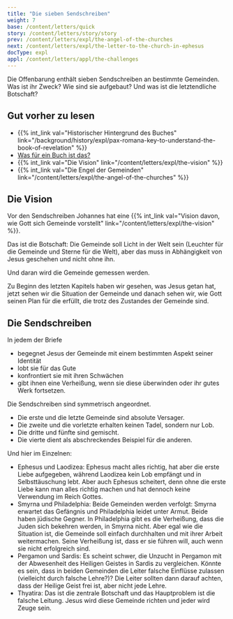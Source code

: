 ```yaml
---
title: "Die sieben Sendschreiben"
weight: 7
base: /content/letters/quick
story: /content/letters/story/story
prev: /content/letters/expl/the-angel-of-the-churches
next: /content/letters/expl/the-letter-to-the-church-in-ephesus
docType: expl
appl: /content/letters/appl/the-challenges
---
```


Die Offenbarung enthält sieben Sendschreiben an bestimmte Gemeinden. Was ist ihr Zweck? Wie sind sie aufgebaut? Und was ist die letztendliche Botschaft?

## Gut vorher zu lesen

<a name="8d05"></a>
- {{% int_link val="Historischer Hintergrund des Buches" link="/background/history/expl/pax-romana-key-to-understand-the-book-of-revelation" %}}
- [Was für ein Buch ist das?](/background/literature/expl/the-book-of-revelation-how-to-read-it)
- {{% int_link val="Die Vision" link="/content/letters/expl/the-vision" %}}
- {{% int_link val="Die Engel der Gemeinden" link="/content/letters/expl/the-angel-of-the-churches" %}}

## Die Vision

<a name="216d"></a>
Vor den Sendschreiben Johannes hat eine {{% int_link val="Vision davon, wie Gott sich Gemeinde vorstellt" link="/content/letters/expl/the-vision" %}}.

Das ist die Botschaft: Die Gemeinde soll Licht in der Welt sein (Leuchter für die Gemeinde und Sterne für die Welt), aber das muss in Abhängigkeit von Jesus geschehen und nicht ohne ihn.

Und daran wird die Gemeinde gemessen werden.

Zu Beginn des letzten Kapitels haben wir gesehen, was Jesus getan hat, jetzt sehen wir die Situation der Gemeinde und danach sehen wir, wie Gott seinen Plan für die erfüllt, die trotz des Zustandes der Gemeinde sind.

## Die Sendschreiben

<a name="d28f"></a>
In jedem der Briefe

- begegnet Jesus der Gemeinde mit einem bestimmten Aspekt seiner Identität
- lobt sie für das Gute
- konfrontiert sie mit ihren Schwächen
- gibt ihnen eine Verheißung, wenn sie diese überwinden oder ihr gutes Werk fortsetzen.

Die Sendschreiben sind symmetrisch angeordnet.

- Die erste und die letzte Gemeinde sind absolute Versager.
- Die zweite und die vorletzte erhalten keinen Tadel, sondern nur Lob.
- Die dritte und fünfte sind gemischt.
- Die vierte dient als abschreckendes Beispiel für die anderen.

Und hier im Einzelnen:

- Ephesus und Laodizea: Ephesus macht alles richtig, hat aber die erste Liebe aufgegeben, während Laodizea kein Lob empfängt und in Selbsttäuschung lebt. Aber auch Ephesus scheitert, denn ohne die erste Liebe kann man alles richtig machen und hat dennoch keine Verwendung im Reich Gottes.
- Smyrna und Philadelphia: Beide Gemeinden werden verfolgt: Smyrna erwartet das Gefängnis und Philadelphia leidet unter Armut. Beide haben jüdische Gegner. In Philadelphia gibt es die Verheißung, dass die Juden sich bekehren werden, in Smyrna nicht. Aber egal wie die Situation ist, die Gemeinde soll einfach durchhalten und mit ihrer Arbeit weitermachen. Seine Verheißung ist, dass er sie führen will, auch wenn sie nicht erfolgreich sind.
- Pergamon und Sardis: Es scheint schwer, die Unzucht in Pergamon mit der Abwesenheit des Heiligen Geistes in Sardis zu vergleichen. Könnte es sein, dass in beiden Gemeinden die Leiter falsche Einflüsse zulassen (vielleicht durch falsche Lehre?)? Die Leiter sollten dann darauf achten, dass der Heilige Geist frei ist, aber nicht jede Lehre.
- Thyatira: Das ist die zentrale Botschaft und das Hauptproblem ist die falsche Leitung. Jesus wird diese Gemeinde richten und jeder wird Zeuge sein.
